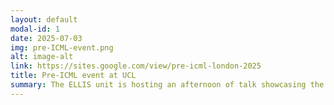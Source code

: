 ```yaml
---
layout: default
modal-id: 1
date: 2025-07-03
img: pre-ICML-event.png
alt: image-alt
link: https://sites.google.com/view/pre-icml-london-2025
title: Pre-ICML event at UCL
summary: The ELLIS unit is hosting an afternoon of talk showcasing the exciting work in ML from in and around London.
---
```




